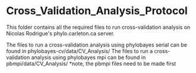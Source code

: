 # Cross_Validation_Analysis_Protocol
This folder contains all the required files to run cross-validation analysis on Nicolas Rodrigue's phylo.carleton.ca server.

The files to run a cross-validation analysis using phylobayes serial can be found in phylobayes-cv/data/CV_Analysis/
The files to run a cross-validation analysis using phylobayes mpi can be found in pbmpi/data/CV_Analysis/
    *note, the pbmpi files need to be made first
